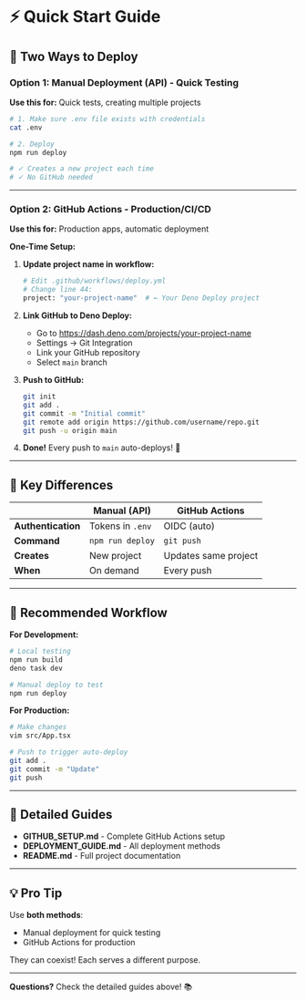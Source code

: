 # ⚡ Quick Start Guide

## 🎯 Two Ways to Deploy

### Option 1: Manual Deployment (API) - Quick Testing

**Use this for:** Quick tests, creating multiple projects

```bash
# 1. Make sure .env file exists with credentials
cat .env

# 2. Deploy
npm run deploy

# ✓ Creates a new project each time
# ✓ No GitHub needed
```

---

### Option 2: GitHub Actions - Production/CI/CD

**Use this for:** Production apps, automatic deployment

**One-Time Setup:**

1. **Update project name in workflow:**
   ```bash
   # Edit .github/workflows/deploy.yml
   # Change line 44:
   project: "your-project-name"  # ← Your Deno Deploy project
   ```

2. **Link GitHub to Deno Deploy:**
   - Go to https://dash.deno.com/projects/your-project-name
   - Settings → Git Integration
   - Link your GitHub repository
   - Select `main` branch

3. **Push to GitHub:**
   ```bash
   git init
   git add .
   git commit -m "Initial commit"
   git remote add origin https://github.com/username/repo.git
   git push -u origin main
   ```

4. **Done!** Every push to `main` auto-deploys! 🎉

---

## 🔑 Key Differences

| | **Manual (API)** | **GitHub Actions** |
|---|---|---|
| **Authentication** | Tokens in `.env` | OIDC (auto) |
| **Command** | `npm run deploy` | `git push` |
| **Creates** | New project | Updates same project |
| **When** | On demand | Every push |

---

## 🚀 Recommended Workflow

**For Development:**
```bash
# Local testing
npm run build
deno task dev

# Manual deploy to test
npm run deploy
```

**For Production:**
```bash
# Make changes
vim src/App.tsx

# Push to trigger auto-deploy
git add .
git commit -m "Update"
git push
```

---

## 📖 Detailed Guides

- **GITHUB_SETUP.md** - Complete GitHub Actions setup
- **DEPLOYMENT_GUIDE.md** - All deployment methods
- **README.md** - Full project documentation

---

## 💡 Pro Tip

Use **both methods**:
- Manual deployment for quick testing
- GitHub Actions for production

They can coexist! Each serves a different purpose.

---

**Questions?** Check the detailed guides above! 📚

